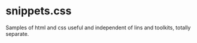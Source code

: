 # snippets.css
Samples of html and css useful and independent of lins and toolkits, totally separate.
